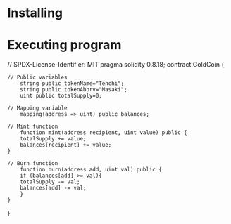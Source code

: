 # Installing

# Executing program
// SPDX-License-Identifier: MIT
pragma solidity 0.8.18;
contract GoldCoin {

    // Public variables
        string public tokenName="Tenchi";
        string public tokenAbbrv="Masaki";
        uint public totalSupply=0;

    // Mapping variable 
        mapping(address => uint) public balances;

    // Mint function
        function mint(address recipient, uint value) public {
        totalSupply += value;
        balances[recipient] += value;
    }
    
    // Burn function
        function burn(address add, uint val) public {
        if (balances[add] >= val){
        totalSupply -= val;
        balances[add] -= val; 
        }
    }
}

